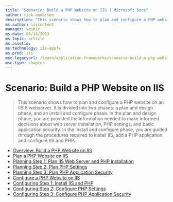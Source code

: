 ```yaml
---
title: "Scenario: Build a PHP Website on IIS | Microsoft Docs"
author: rick-anderson
description: "This scenario shows how to plan and configure a PHP website on an IIS 8 webserver. It is divided into two phases: a plan and design phase, and an install and..."
ms.author: iiscontent
manager: soshir
ms.date: 04/14/2013
ms.topic: article
ms.assetid: 
ms.technology: iis-appfx
ms.prod: iis
msc.legacyurl: /learn/application-frameworks/scenario-build-a-php-website-on-iis
msc.type: chapter
---
```

Scenario: Build a PHP Website on IIS
====================
> This scenario shows how to plan and configure a PHP website on an IIS 8 webserver. It is divided into two phases: a plan and design phase, and an install and configure phase. In the plan and design phase, you are provided the information needed to make informed decisions about web server installation, PHP settings, and basic application security. In the install and configure phase, you are guided through the procedures required to install IIS, add a PHP application, and configure IIS and PHP.


- [Overview: Build a PHP Website on IIS](overview-build-a-php-website-on-iis.md)
- [Plan a PHP Website on IIS](plan-a-php-website-on-iis.md)
- [Planning Step 1: Plan IIS Web Server and PHP Installation](planning-step-1-plan-iis-web-server-and-php-installation.md)
- [Planning Step 2: Plan PHP Settings](planning-step-2-plan-php-settings.md)
- [Planning Step 3: Plan PHP Application Security](planning-step-3-plan-php-application-security.md)
- [Configure a PHP Website on IIS](configure-a-php-website-on-iis.md)
- [Configuring Step 1: Install IIS and PHP](configuring-step-1-install-iis-and-php.md)
- [Configuring Step 2: Configure PHP Settings](configuring-step-2-configure-php-settings.md)
- [Configuring Step 3: Configure PHP Application Security](configuring-step-3-configure-php-application-security.md)